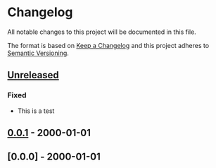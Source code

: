 # Changelog

All notable changes to this project will be documented in this file.

The format is based on [Keep a Changelog](http://keepachangelog.com/)
and this project adheres to [Semantic Versioning](http://semver.org/).

## [Unreleased]

### Fixed
- This is a test

## [0.0.1] - 2000-01-01

## [0.0.0] - 2000-01-01

[Unreleased]: https://github.com/cucumber/polyglot-release/compare/v0.0.1...main
[0.0.1]: https://github.com/cucumber/polyglot-release/compare/v0.0.0...v0.0.1
